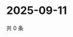 # 2025-09-11

共 0 条

<!-- BEGIN ZHIHUVIDEO -->
<!-- 最后更新时间 Thu Sep 11 2025 18:11:45 GMT+0800 (China Standard Time) -->

<!-- END ZHIHUVIDEO -->
